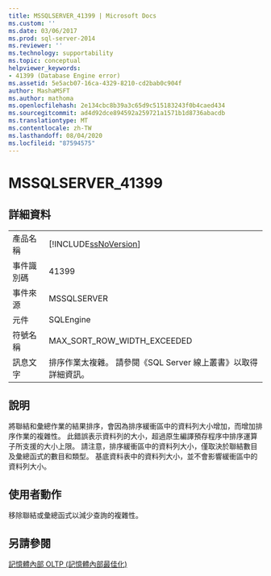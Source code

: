 ```yaml
---
title: MSSQLSERVER_41399 | Microsoft Docs
ms.custom: ''
ms.date: 03/06/2017
ms.prod: sql-server-2014
ms.reviewer: ''
ms.technology: supportability
ms.topic: conceptual
helpviewer_keywords:
- 41399 (Database Engine error)
ms.assetid: 5e5acb07-16ca-4329-8210-cd2bab0c904f
author: MashaMSFT
ms.author: mathoma
ms.openlocfilehash: 2e134cbc8b39a3c65d9c515183243f0b4caed434
ms.sourcegitcommit: ad4d92dce894592a259721a1571b1d8736abacdb
ms.translationtype: MT
ms.contentlocale: zh-TW
ms.lasthandoff: 08/04/2020
ms.locfileid: "87594575"
---
```

# <a name="mssqlserver_41399"></a>MSSQLSERVER_41399
    
## <a name="details"></a>詳細資料  
  
|||  
|-|-|  
|產品名稱|[!INCLUDE[ssNoVersion](../../includes/ssnoversion-md.md)]|  
|事件識別碼|41399|  
|事件來源|MSSQLSERVER|  
|元件|SQLEngine|  
|符號名稱|MAX_SORT_ROW_WIDTH_EXCEEDED|  
|訊息文字|排序作業太複雜。 請參閱《SQL Server 線上叢書》以取得詳細資訊。|  
  
## <a name="explanation"></a>說明  
 將聯結和彙總作業的結果排序，會因為排序緩衝區中的資料列大小增加，而增加排序作業的複雜性。 此錯誤表示資料列的大小，超過原生編譯預存程序中排序運算子所支援的大小上限。 請注意，排序緩衝區中的資料列大小，僅取決於聯結數目及彙總函式的數目和類型。 基底資料表中的資料列大小，並不會影響緩衝區中的資料列大小。  
  
## <a name="user-action"></a>使用者動作  
 移除聯結或彙總函式以減少查詢的複雜性。  
  
## <a name="see-also"></a>另請參閱  
 [記憶體內部 OLTP &#40;記憶體內部最佳化&#41;](../in-memory-oltp/in-memory-oltp-in-memory-optimization.md)  
  
  
